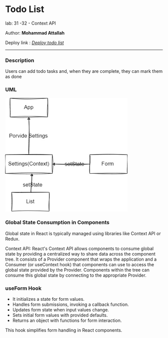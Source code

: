 # Todo List
lab: 31 -32  - Context API


Author: **Mohammad Attallah**

Deploy link : [*Deploy todo list*](https://candid-baklava-090d62.netlify.app/)

---

### Description 
Users can add todo tasks and, when they are complete, they can mark them as done



### UML 

![UML](./UML.jpg)


### Global State Consumption in Components


Global state in React is typically managed using libraries like Context API or Redux.


Context API: React's Context API allows components to consume global state by providing a centralized way to share data across the component tree. It consists of a Provider component that wraps the application and a Consumer (or useContext hook) that components can use to access the global state provided by the Provider. Components within the tree can consume this global state by connecting to the appropriate Provider.


### useForm Hook

- It initializes a state for form values.
- Handles form submissions, invoking a callback function.
- Updates form state when input values change.
- Sets initial form values with provided defaults.
- Returns an object with functions for form interaction.

This hook simplifies form handling in React components.




